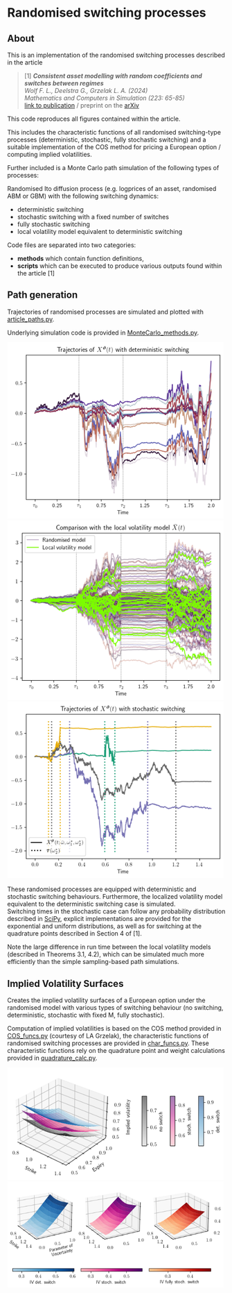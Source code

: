 # Randomised switching processes
## About

This is an implementation of the randomised switching processes described in the article
> [1] ***Consistent asset modelling with random coefficients and switches between regimes**\
Wolf F. L., Deelstra G., Grzelak L. A. (2024) \
Mathematics and Computers in Simulation (223: 65-85)*\
[link to publication](https://doi.org/10.1016/j.matcom.2024.03.021) / preprint on the
[arXiv](https://arxiv.org/abs/2401.09955)

This code reproduces all figures contained within the article. 

This includes the characteristic functions of all randomised switching-type processes (deterministic, stochastic, fully
stochastic switching) and a suitable implementation of the COS method for pricing a European option / computing implied
volatilities.

Further included is a Monte Carlo path simulation of the following types of processes:

Randomised Ito diffusion process (e.g. logprices of an asset, randomised ABM or GBM) with the following switching dynamics:
* deterministic switching
* stochastic switching with a fixed number of switches
* fully stochastic switching
* local volatility model equivalent to deterministic switching

Code files are separated into two categories:
* **methods** which contain function definitions, 
* **scripts** which can be executed to produce various outputs found within the article [1]


## Path generation

Trajectories of randomised processes are simulated and plotted with [article_paths.py](scripts/article_paths.py).

Underlying simulation code is provided in [MonteCarlo_methods.py](methods/MonteCarlo_methods.py).

<img src="figures/Figure1.png" alt="Figure 1" width="500">
<img src="figures/Figure2a.png" alt="Figure 2a" width="500">
<img src="figures/Figure2b.png" alt="Figure 2b" width="500">

These randomised processes are equipped with deterministic and stochastic switching behaviours.
Furthermore, the localized volatility model equivalent to the deterministic switching case is simulated.  
Switching times in the stochastic case can follow any probability distribution 
described in [SciPy](https://docs.scipy.org/doc/scipy/reference/stats.html), explicit implementations are provided 
for the exponential and uniform distributions, 
as well as for switching at the quadrature points described in Section 4 of [1]. 

Note the large difference in run time between the local volatility models (described in Theorems 3.1, 4.2), 
which can be simulated much more efficiently than the simple sampling-based path simulations.


## Implied Volatility Surfaces
Creates the implied volatility surfaces of a European option under the randomised model with various types
of switching behaviour (no switching, deterministic, stochastic with fixed M, fully stochastic).

Computation of implied volatilities is based on the COS method provided in [COS_funcs.py](methods/COS_funcs.py) 
(courtesy of LA Grzelak), 
the characteristic functions of randomised switching processes are provided in [char_funcs.py](methods/char_funcs.py).
These characteristic functions rely on the quadrature point and weight calculations provided in [quadrature_calc.py](methods/quadrature_calc.py).



<img src="figures/Figure3.png" alt="Figure 3" width="500">
<img src="figures/Figure4.png" alt="Figure 4" width="500">





